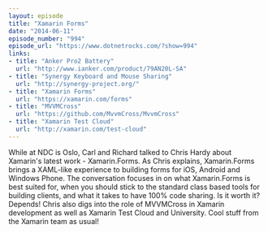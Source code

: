 ```yaml
---
layout: episode
title: "Xamarin Forms"
date: "2014-06-11"
episode_number: "994"
episode_url: "https://www.dotnetrocks.com/?show=994"
links:
- title: "Anker Pro2 Battery"
  url: "http://www.ianker.com/product/79AN20L-SA"
- title: "Synergy Keyboard and Mouse Sharing"
  url: "http://synergy-project.org/"
- title: "Xamarin Forms"
  url: "https://xamarin.com/forms"
- title: "MVVMCross"
  url: "https://github.com/MvvmCross/MvvmCross"
- title: "Xamarin Test Cloud"
  url: "http://xamarin.com/test-cloud"
---
```


While at NDC is Oslo, Carl and Richard talked to Chris Hardy about Xamarin's latest work - Xamarin.Forms. As Chris explains, Xamarin.Forms brings a XAML-like experience to building forms for iOS, Android and Windows Phone. The conversation focuses in on what Xamarin.Forms is best suited for, when you should stick to the standard class based tools for building clients, and what it takes to have 100% code sharing. Is it worth it? Depends! Chris also digs into the role of MVVMCross in Xamarin development as well as Xamarin Test Cloud and University. Cool stuff from the Xamarin team as usual!
